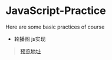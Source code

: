 # JavaScript-Practice
  Here are some basic practices of course
* 轮播图 js实现

> [预览地址](https://evenfalldew.github.io/JavaScript-Practice/blob/main/%E8%BD%AE%E6%92%AD%E5%9B%BE_js%E5%AE%9E%E7%8E%B0/01.html)
